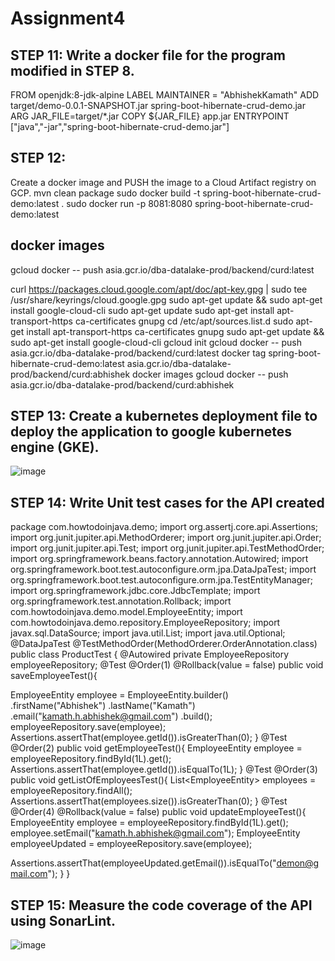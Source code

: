 # Assignment4
## STEP 11: Write a docker file for the program modified in STEP 8.
FROM openjdk:8-jdk-alpine
LABEL MAINTAINER = "AbhishekKamath" 
ADD target/demo-0.0.1-SNAPSHOT.jar spring-boot-hibernate-crud-demo.jar
ARG JAR_FILE=target/*.jar
COPY ${JAR_FILE} app.jar
ENTRYPOINT ["java","-jar","spring-boot-hibernate-crud-demo.jar"]

## STEP 12: 
Create a docker image and PUSH the image to a Cloud Artifact registry on GCP.
mvn clean package
sudo docker build -t spring-boot-hibernate-crud-demo:latest .
sudo docker run -p 8081:8080 spring-boot-hibernate-crud-demo:latest

## docker images
gcloud docker -- push asia.gcr.io/dba-datalake-prod/backend/curd:latest

curl https://packages.cloud.google.com/apt/doc/apt-key.gpg | sudo tee /usr/share/keyrings/cloud.google.gpg
sudo apt-get update && sudo apt-get install google-cloud-cli
 sudo apt-get update
 sudo apt-get install apt-transport-https ca-certificates gnupg
cd /etc/apt/sources.list.d
sudo apt-get install apt-transport-https ca-certificates gnupg
sudo apt-get update && sudo apt-get install google-cloud-cli
gcloud init
gcloud docker -- push asia.gcr.io/dba-datalake-prod/backend/curd:latest
docker tag spring-boot-hibernate-crud-demo:latest asia.gcr.io/dba-datalake-prod/backend/curd:abhishek
docker images
gcloud docker -- push asia.gcr.io/dba-datalake-prod/backend/curd:abhishek

## STEP 13: Create a kubernetes deployment file to deploy the application to google kubernetes engine (GKE).
![image](https://user-images.githubusercontent.com/118809942/209423006-63e70ac1-864b-436e-b06e-d57c556899b2.png)


## STEP 14: Write Unit test cases for the API created
package com.howtodoinjava.demo;
import org.assertj.core.api.Assertions;
import org.junit.jupiter.api.MethodOrderer;
import org.junit.jupiter.api.Order;
import org.junit.jupiter.api.Test;
import org.junit.jupiter.api.TestMethodOrder;
import org.springframework.beans.factory.annotation.Autowired;
import org.springframework.boot.test.autoconfigure.orm.jpa.DataJpaTest;
import org.springframework.boot.test.autoconfigure.orm.jpa.TestEntityManager;
import org.springframework.jdbc.core.JdbcTemplate;
import org.springframework.test.annotation.Rollback;
import com.howtodoinjava.demo.model.EmployeeEntity;
import com.howtodoinjava.demo.repository.EmployeeRepository;
import javax.sql.DataSource;
import java.util.List;
import java.util.Optional;
@DataJpaTest
@TestMethodOrder(MethodOrderer.OrderAnnotation.class)
public class ProductTest {
@Autowired
private EmployeeRepository employeeRepository;
@Test
@Order(1)
@Rollback(value = false)
public void saveEmployeeTest(){

EmployeeEntity employee = EmployeeEntity.builder()
.firstName(&quot;Abhishek&quot;)
.lastName(&quot;Kamath&quot;)
.email(&quot;kamath.h.abhishek@gmail.com&quot;)
.build();
employeeRepository.save(employee);
Assertions.assertThat(employee.getId()).isGreaterThan(0);
}
@Test
@Order(2)
public void getEmployeeTest(){
EmployeeEntity employee = employeeRepository.findById(1L).get();
Assertions.assertThat(employee.getId()).isEqualTo(1L);
}
@Test
@Order(3)
public void getListOfEmployeesTest(){
List&lt;EmployeeEntity&gt; employees = employeeRepository.findAll();
Assertions.assertThat(employees.size()).isGreaterThan(0);
}
@Test
@Order(4)
@Rollback(value = false)
public void updateEmployeeTest(){
EmployeeEntity employee = employeeRepository.findById(1L).get();
employee.setEmail(&quot;kamath.h.abhishek@gmail.com&quot;);
EmployeeEntity employeeUpdated = employeeRepository.save(employee);

Assertions.assertThat(employeeUpdated.getEmail()).isEqualTo(&quot;demon@gmail.com&quot;);
}
}

## STEP 15: Measure the code coverage of the API using SonarLint.
![image](https://user-images.githubusercontent.com/118809942/209422949-c78a04c7-a9b8-4f2a-8ee2-68955bb22aba.png)

